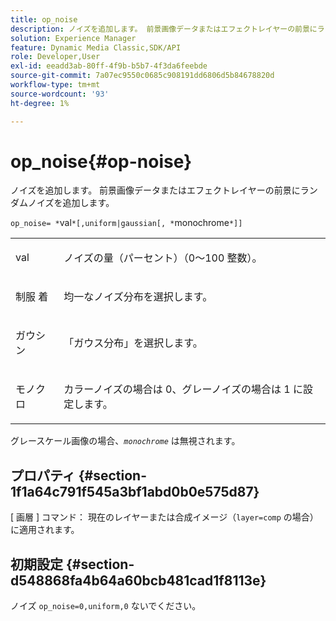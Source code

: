 ```yaml
---
title: op_noise
description: ノイズを追加します。 前景画像データまたはエフェクトレイヤーの前景にランダムノイズを追加します。
solution: Experience Manager
feature: Dynamic Media Classic,SDK/API
role: Developer,User
exl-id: eeadd3ab-80ff-4f9b-b5b7-4f3da6feebde
source-git-commit: 7a07ec9550c0685c908191dd6806d5b84678820d
workflow-type: tm+mt
source-wordcount: '93'
ht-degree: 1%

---
```


# op_noise{#op-noise}

ノイズを追加します。 前景画像データまたはエフェクトレイヤーの前景にランダムノイズを追加します。

`op_noise= *`val`*[,uniform|gaussian[, *`monochrome`*]]`

<table id="table_40675464E5824D52BF392ECCE2DDC03C"> 
 <tbody> 
  <tr> 
   <td colname="col1"> <p><span class="codeph"> val</span> </p> </td> 
   <td colname="col2"> <p>ノイズの量（パーセント）（0～100 整数）。 </p> </td> 
  </tr> 
  <tr> 
   <td colname="col1"> <p>制服 <span class="codeph"> 着 </span> </p> </td> 
   <td colname="col2"> <p>均一なノイズ分布を選択します。 </p> </td> 
  </tr> 
  <tr> 
   <td colname="col1"> <p>ガウシ <span class="codeph"> ン </span> </p> </td> 
   <td colname="col2"> <p>「ガウス分布」を選択します。 </p> </td> 
  </tr> 
  <tr> 
   <td colname="col1"> <p>モノクロ <span class="varname"></span> </p> </td> 
   <td colname="col2"> <p>カラーノイズの場合は 0、グレーノイズの場合は 1 に設定します。 </p> </td> 
  </tr> 
 </tbody> 
</table>

グレースケール画像の場合、*`monochrome`* は無視されます。

## プロパティ {#section-1f1a64c791f545a3bf1abd0b0e575d87}

[ 画層 ] コマンド： 現在のレイヤーまたは合成イメージ（`layer=comp` の場合）に適用されます。

## 初期設定 {#section-d548868fa4b64a60bcb481cad1f8113e}

ノイズ `op_noise=0,uniform,0` ないでください。
